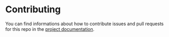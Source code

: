 # Contributing

You can find informations about how to contribute issues and pull requests for
this repo in the [project documentation](docs/dev/contributing.md).

